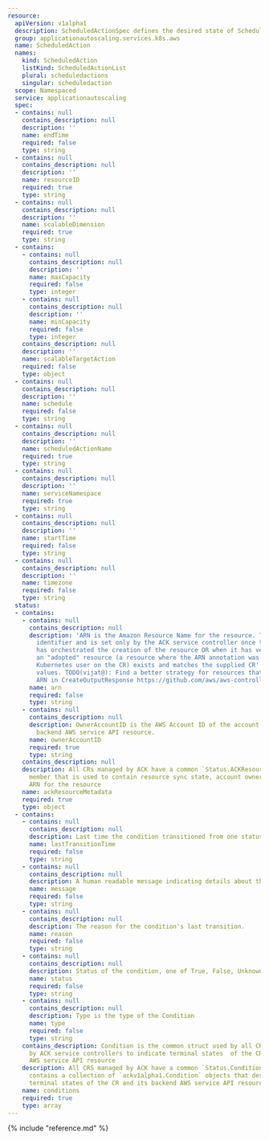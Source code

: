 ```yaml
---
resource:
  apiVersion: v1alpha1
  description: ScheduledActionSpec defines the desired state of ScheduledAction
  group: applicationautoscaling.services.k8s.aws
  name: ScheduledAction
  names:
    kind: ScheduledAction
    listKind: ScheduledActionList
    plural: scheduledactions
    singular: scheduledaction
  scope: Namespaced
  service: applicationautoscaling
  spec:
  - contains: null
    contains_description: null
    description: ''
    name: endTime
    required: false
    type: string
  - contains: null
    contains_description: null
    description: ''
    name: resourceID
    required: true
    type: string
  - contains: null
    contains_description: null
    description: ''
    name: scalableDimension
    required: true
    type: string
  - contains:
    - contains: null
      contains_description: null
      description: ''
      name: maxCapacity
      required: false
      type: integer
    - contains: null
      contains_description: null
      description: ''
      name: minCapacity
      required: false
      type: integer
    contains_description: null
    description: ''
    name: scalableTargetAction
    required: false
    type: object
  - contains: null
    contains_description: null
    description: ''
    name: schedule
    required: false
    type: string
  - contains: null
    contains_description: null
    description: ''
    name: scheduledActionName
    required: true
    type: string
  - contains: null
    contains_description: null
    description: ''
    name: serviceNamespace
    required: true
    type: string
  - contains: null
    contains_description: null
    description: ''
    name: startTime
    required: false
    type: string
  - contains: null
    contains_description: null
    description: ''
    name: timezone
    required: false
    type: string
  status:
  - contains:
    - contains: null
      contains_description: null
      description: 'ARN is the Amazon Resource Name for the resource. This is a globally-unique
        identifier and is set only by the ACK service controller once the controller
        has orchestrated the creation of the resource OR when it has verified that
        an "adopted" resource (a resource where the ARN annotation was set by the
        Kubernetes user on the CR) exists and matches the supplied CR''s Spec field
        values. TODO(vijat@): Find a better strategy for resources that do not have
        ARN in CreateOutputResponse https://github.com/aws/aws-controllers-k8s/issues/270'
      name: arn
      required: false
      type: string
    - contains: null
      contains_description: null
      description: OwnerAccountID is the AWS Account ID of the account that owns the
        backend AWS service API resource.
      name: ownerAccountID
      required: true
      type: string
    contains_description: null
    description: All CRs managed by ACK have a common `Status.ACKResourceMetadata`
      member that is used to contain resource sync state, account ownership, constructed
      ARN for the resource
    name: ackResourceMetadata
    required: true
    type: object
  - contains:
    - contains: null
      contains_description: null
      description: Last time the condition transitioned from one status to another.
      name: lastTransitionTime
      required: false
      type: string
    - contains: null
      contains_description: null
      description: A human readable message indicating details about the transition.
      name: message
      required: false
      type: string
    - contains: null
      contains_description: null
      description: The reason for the condition's last transition.
      name: reason
      required: false
      type: string
    - contains: null
      contains_description: null
      description: Status of the condition, one of True, False, Unknown.
      name: status
      required: false
      type: string
    - contains: null
      contains_description: null
      description: Type is the type of the Condition
      name: type
      required: false
      type: string
    contains_description: Condition is the common struct used by all CRDs managed
      by ACK service controllers to indicate terminal states  of the CR and its backend
      AWS service API resource
    description: All CRS managed by ACK have a common `Status.Conditions` member that
      contains a collection of `ackv1alpha1.Condition` objects that describe the various
      terminal states of the CR and its backend AWS service API resource
    name: conditions
    required: true
    type: array
---
```

{% include "reference.md" %}

